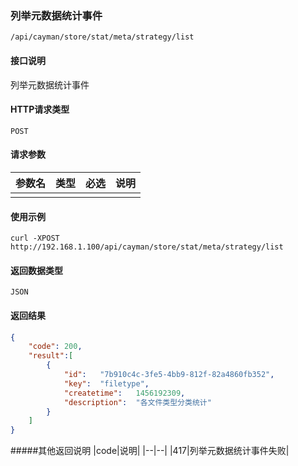 ### 列举元数据统计事件
`/api/cayman/store/stat/meta/strategy/list`

#### 接口说明
列举元数据统计事件

#### HTTP请求类型
`POST`

#### 请求参数
|参数名|类型|必选|说明|
|--|--|--|--|
||||||

#### 使用示例
```
curl -XPOST http://192.168.1.100/api/cayman/store/stat/meta/strategy/list
```

#### 返回数据类型
`JSON`

#### 返回结果
```json
{
	"code":	200,
	"result":[
        {
			"id":	"7b910c4c-3fe5-4bb9-812f-82a4860fb352",
			"key":	"filetype",
			"createtime":	1456192309,
			"description":	"各文件类型分类统计"
		}
	]
}
```
#####其他返回说明
|code|说明|
|--|--|
|417|列举元数据统计事件失败|